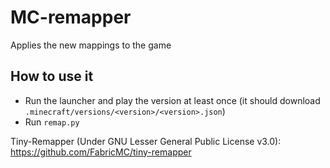 # MC-remapper
Applies the new mappings to the game

## How to use it
- Run the launcher and play the version at least once (it should download ``.minecraft/versions/<version>/<version>.json``)
- Run ``remap.py``

Tiny-Remapper (Under GNU Lesser General Public License v3.0): https://github.com/FabricMC/tiny-remapper

